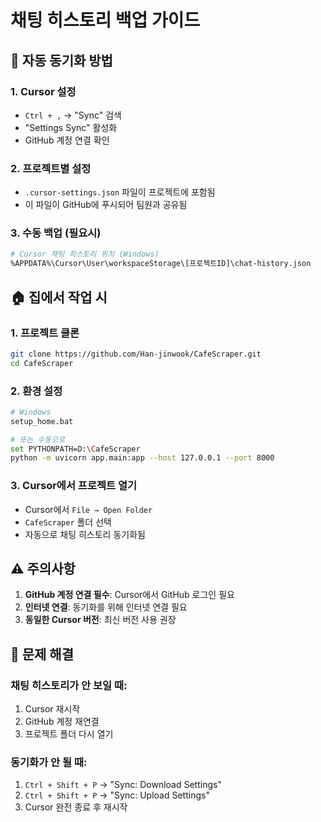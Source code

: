 # 채팅 히스토리 백업 가이드

## 🔄 자동 동기화 방법

### 1. Cursor 설정
- `Ctrl + ,` → "Sync" 검색
- "Settings Sync" 활성화
- GitHub 계정 연결 확인

### 2. 프로젝트별 설정
- `.cursor-settings.json` 파일이 프로젝트에 포함됨
- 이 파일이 GitHub에 푸시되어 팀원과 공유됨

### 3. 수동 백업 (필요시)
```bash
# Cursor 채팅 히스토리 위치 (Windows)
%APPDATA%\Cursor\User\workspaceStorage\[프로젝트ID]\chat-history.json
```

## 🏠 집에서 작업 시

### 1. 프로젝트 클론
```bash
git clone https://github.com/Han-jinwook/CafeScraper.git
cd CafeScraper
```

### 2. 환경 설정
```bash
# Windows
setup_home.bat

# 또는 수동으로
set PYTHONPATH=D:\CafeScraper
python -m uvicorn app.main:app --host 127.0.0.1 --port 8000
```

### 3. Cursor에서 프로젝트 열기
- Cursor에서 `File → Open Folder`
- `CafeScraper` 폴더 선택
- 자동으로 채팅 히스토리 동기화됨

## ⚠️ 주의사항

1. **GitHub 계정 연결 필수**: Cursor에서 GitHub 로그인 필요
2. **인터넷 연결**: 동기화를 위해 인터넷 연결 필요
3. **동일한 Cursor 버전**: 최신 버전 사용 권장

## 🔧 문제 해결

### 채팅 히스토리가 안 보일 때:
1. Cursor 재시작
2. GitHub 계정 재연결
3. 프로젝트 폴더 다시 열기

### 동기화가 안 될 때:
1. `Ctrl + Shift + P` → "Sync: Download Settings"
2. `Ctrl + Shift + P` → "Sync: Upload Settings"
3. Cursor 완전 종료 후 재시작



